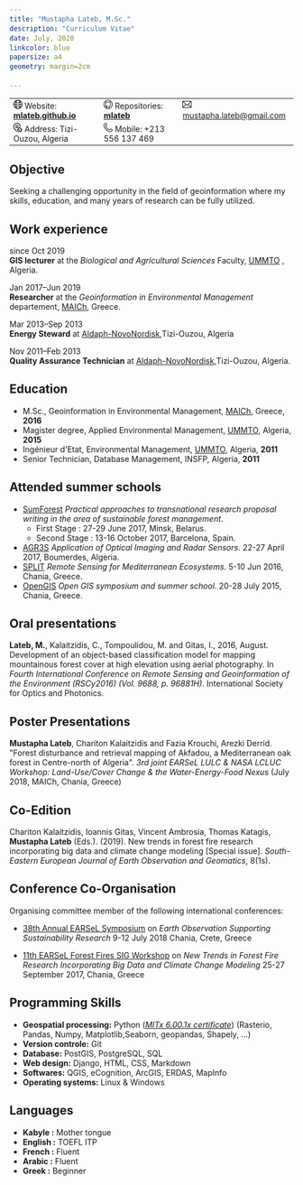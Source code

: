 ```yaml
---      
title: "Mustapha Lateb, M.Sc."   
description: "Curriculum Vitae"   
date: July, 2020  
linkcolor: blue   
papersize: a4   
geometry: margin=2cm   
 
--- 
```

   
||||
|:--|:--|:--|
|![](internet.png) Website: **[mlateb.github.io][]**  | ![](github.png) Repositories: **[mlateb][]**  |  ![](email.png) <mustapha.lateb@gmail.com>|  
|![](address.png) Address: Tizi-Ouzou, Algeria  |  ![](phone.png) Mobile: +213 556 137 469|
     
Objective
---------
Seeking a challenging opportunity in the field of geoinformation where my skills, education, and many years of research can be fully utilized. 
     
   
Work experience   
---------------   
   
since Oct 2019   
**GIS lecturer** at the *Biological and Agricultural Sciences* Faculty, [UMMTO][] , Algeria.   
   
Jan 2017–Jun 2019   
**Researcher** at the *Geoinformation in Environmental Management* departement, [MAICh][], Greece.   

Mar 2013–Sep 2013   
**Energy Steward** at [Aldaph-NovoNordisk][],Tizi-Ouzou, Algeria   

Nov 2011–Feb 2013   
**Quality Assurance Technician** at [Aldaph-NovoNordisk][],Tizi-Ouzou, Algeria.   

Education   
---------   
   
* M.Sc., Geoinformation in Environmental Management, [MAICh][], Greece, **2016**     
* Magister degree, Applied Environmental Management, [UMMTO][], Algeria, **2015**  
* Ingénieur d'Etat, Environmental Management, [UMMTO][], Algeria, **2011**  
* Senior Technician, Database Management,  INSFP, Algeria, **2011**   
  
Attended summer schools   
-----------------------   

* [SumForest][] *Practical approaches to transnational research proposal writing in the area of sustainable forest management*.  
   * First Stage : 27-29 June 2017, Minsk, Belarus.
   * Second Stage : 13-16 October 2017, Barcelona, Spain.   
* [AGR3S][] *Application of Optical Imaging and Radar Sensors*. 22-27 April 2017, Boumerdes, Algeria.   
* [SPLIT][] *Remote Sensing for Mediterranean Ecosystems*. 5-10 Jun 2016, Chania, Greece.  
* [OpenGIS][] *Open GIS symposium and summer school*. 20-28 July 2015, Chania, Greece.   

Oral presentations   
------------------

**Lateb, M.**, Kalaitzidis, C., Tompoulidou, M. and Gitas, I., 2016, August. Development of an object-based classification model for mapping mountainous forest cover at high elevation using aerial photography. In *Fourth International Conference on Remote Sensing and Geoinformation of the Environment (RSCy2016) (Vol. 9688, p. 96881H)*. International Society for Optics and Photonics.

Poster Presentations   
--------------------   
**Mustapha Lateb**, Chariton Kalaitzidis and Fazia Krouchi, Arezki Derrid. "Forest disturbance and retrieval mapping of Akfadou, a Mediterranean oak forest in Centre-north of Algeria". *3rd joint EARSeL LULC & NASA LCLUC Workshop: Land-Use/Cover Change & the Water-Energy-Food Nexus* (July 2018, MAICh, Chania, Greece)   

Co-Edition   
----------
Chariton Kalaitzidis, Ioannis Gitas, Vincent Ambrosia, Thomas Katagis, **Mustapha Lateb** (Eds.). (2019). New trends in forest fire research incorporating big data and climate change modeling [Special issue]. *South-Eastern European Journal of Earth Observation and Geomatics*, 8(1s).  

Conference Co-Organisation    
--------------------------
Organising committee member of the following international conferences:    
    
* [38th Annual EARSeL Symposium][] on *Earth Observation Supporting Sustainability Research* 9-12 July 2018 Chania, Crete, Greece   
  
* [11th EARSeL Forest Fires SIG Workshop][] on *New Trends in Forest Fire Research Incorporating Big Data and Climate Change Modeling* 25-27 September 2017, Chania, Greece   
      
Programming Skills
------------------   
   
* **Geospatial processing:** Python ([*MITx 6.00.1x certificate*][]) (Rasterio, Pandas, Numpy, Matplotlib,Seaborn, geopandas, Shapely, …)
* **Version controle:** Git 
* **Database:** PostGIS, PostgreSQL, SQL
* **Web design:** Django, HTML, CSS, Markdown 
* **Softwares:** QGIS, eCognition,  ArcGIS, ERDAS, MapInfo
* **Operating systems:** Linux & Windows   
   
Languages
---------   
    
* **Kabyle :** Mother tongue
* **English :** TOEFL ITP
* **French :** Fluent 
* **Arabic :** Fluent
* **Greek :** Beginner     


[mlateb.github.io]:https://mlateb.github.io 
[mlateb]:https://github.com/mlateb
[MustaphaLateb]:https://twitter.com/MustaphaLateb
[MAICh]:https://www.iamc.ciheam.org/ 
[Aldaph-NovoNordisk]:http://www.novonordisk.dz/about-novo-nordisk/novo-nordisk-algeria.html
[38th Annual EARSeL Symposium]:http://symposium.earsel.org/38th-symposium-Chania   
[11th EARSeL Forest Fires SIG Workshop]:http://ffsig2017.maich.gr/en/   
[UMMTO]:https://www.ummto.dz   
[SumForest]:https://www.sumforest.org   
[AGR3S]:http://agr3s2017.univ-boumerdes.dz   
[SPLIT]:https://splitremotesensing.com/home-2016/#after_section_1   
[OpenGIS]:https://opengis2015.pns.aegean.gr   
[*MITx 6.00.1x certificate*]:https://courses.edx.org/certificates/4356b753befc4825afcaf5649f4be6
